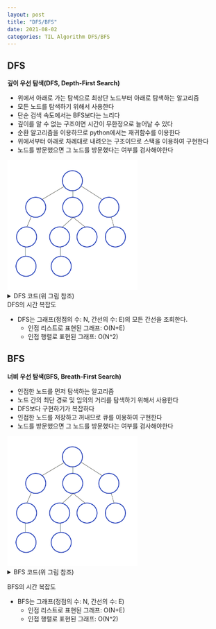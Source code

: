 ```yaml
---
layout: post
title: "DFS/BFS"
date: 2021-08-02
categories: TIL Algorithm DFS/BFS
---
```


## DFS

**깊이 우선 탐색(DFS, Depth-First Search)**

- 위에서 아래로 가는 탐색으로 최상단 노드부터 아래로 탐색하는 알고리즘
- 모든 노드를 탐색하기 위해서 사용한다
- 단순 검색 속도에서는 BFS보다는 느리다
- 깊이를 알 수 없는 구조이면 시간이 무한정으로 늘어날 수 있다
- 순환 알고리즘을 이용하므로 python에서는 재귀함수를 이용한다
- 위에서부터 아래로 차례대로 내려오는 구조이므로 스택을 이용하여 구현한다
- 노드를 방문했으면 그 노드를 방문했다는 여부를 검사해야한다

<img src="https://raw.githubusercontent.com/Action2theFuture/Action2theFuture.github.io/main/_posts/Images/DFS.gif" width="300" height="300">

<details>
<summary>DFS 코드(위 그림 참조)</summary>
<div markdown="1">

```python

graph = [
  [],
  [2,5,9],
  [1,3],
  [2,4],
  [3],
  [1,6,8],
  [5,7],
  [6],
  [5],
  [1,10],
  [9]
]

visited = [False]*11

def dfs(graph, v , visited):
  visited[v] = True
  print(v , end=" ")
  for i in graph[v]:
    if not visited[i]:
      dfs(graph, i, visited)

dfs(graph, 1, visited)

1 2 3 4 5 6 7 8 9 10

```

</div>
</details>
DFS의 시간 복잡도

- DFS는 그래프(정점의 수: N, 간선의 수: E)의 모든 간선을 조회한다.
  - 인접 리스트로 표현된 그래프: O(N+E)
  - 인접 행렬로 표현된 그래프: O(N^2)

## BFS

**너비 우선 탐색(BFS, Breath-First Search)**

- 인접한 노드를 먼저 탐색하는 알고리즘
- 노드 간의 최단 경로 및 임의의 거리를 탐색하기 위해서 사용한다
- DFS보다 구현하기가 복잡하다
- 인접한 노드를 저장하고 꺼내므로 큐를 이용하여 구현한다
- 노드를 방문했으면 그 노드를 방문했다는 여부를 검사해야한다

<img src="https://raw.githubusercontent.com/Action2theFuture/Action2theFuture.github.io/main/_posts/Images/BFS.gif" width="300" height="300">

<details>
<summary>BFS 코드(위 그림 참조)</summary>
<div markdown="1">

```python
from collections import deque

graph = [
  [],
  [2,3,4],
  [1,5],
  [1,6,7],
  [1,8],
  [2,9],
  [3,10],
  [3],
  [4],
  [5],
  [6]
]


visited = [False]*11

def bfs(graph, v, visited):
  visited[v] = True
  queue = deque([v])

  while queue:
    v = queue.popleft()
    print(v, end=" ")
    for i in graph[v]:
      if not visited[i]:
        queue.append(i)
        visited[i] = True

bfs(graph, 1, visited)

1 2 3 4 5 6 7 8 9 10
```

</div>
</details>

BFS의 시간 복잡도

- BFS는 그래프(정점의 수: N, 간선의 수: E)
  - 인접 리스트로 표현된 그래프: O(N+E)
  - 인접 행렬로 표현된 그래프: O(N^2)
